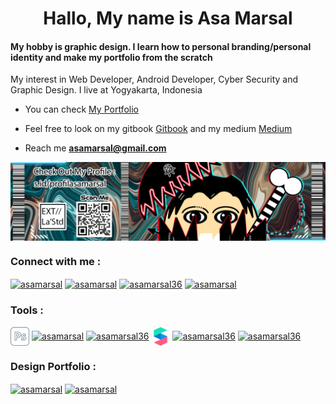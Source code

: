 <h1 align="center">Hallo, My name is Asa Marsal</h1>

#### My hobby is graphic design. I learn how to personal branding/personal identity and make my portfolio from the scratch
My interest in Web Developer, Android Developer, Cyber Security and Graphic Design. I live at Yogyakarta, Indonesia

- You can check [My Portfolio](https://s.id/profilasamarsal)
- Feel free to look on my gitbook [Gitbook](https://asamarsal.gitbook.io) and my medium [Medium](https://medium.com/@asamarsal)

- Reach me **asamarsal@gmail.com**

<img align='center' src='https://github.com/asamarsal/asamarsal/blob/main/img/finalgitbarz.gif' width='900"'>

#### <h3 align="left">Connect with me :</h3>
<p align="left">
<a href="https://instagram.com/asamarsal" target="blank"><img align="center" src="https://raw.githubusercontent.com/rahuldkjain/github-profile-readme-generator/master/src/images/icons/Social/instagram.svg" alt="asamarsal" height="30" width="40" /></a>
<a href="https://linkedin.com/in/asamarsal" target="blank"><img align="center" src="https://raw.githubusercontent.com/rahuldkjain/github-profile-readme-generator/master/src/images/icons/Social/linked-in-alt.svg" alt="asamarsal" height="30" width="40" /></a>
<a href="https://www.youtube.com/c/asamarsal36" target="blank"><img align="center" src="https://raw.githubusercontent.com/rahuldkjain/github-profile-readme-generator/master/src/images/icons/Social/youtube.svg" alt="asamarsal36" height="30" width="40" /></a>
<a href="https://twitter.com/asamarsal" target="blank"><img align="center" src="https://raw.githubusercontent.com/rahuldkjain/github-profile-readme-generator/master/src/images/icons/Social/twitter.svg" alt="asamarsal" height="30" width="40" /></a>
</p>

#### <h3 align="left">Tools :</h3>
<p align="left">
<a href="https://www.photoshop.com/en" target="blank"><img align="center" src="https://raw.githubusercontent.com/devicons/devicon/master/icons/photoshop/photoshop-line.svg" alt="asamarsal" height="30" width="30" /></a>
<a href="https://www.adobe.com/in/products/illustrator.html" target="blank"><img align="center" src="https://www.vectorlogo.zone/logos/adobe_illustrator/adobe_illustrator-icon.svg" alt="asamarsal" height="30" width="30" /></a>
<a href="https://www.figma.com/" target="blank"><img align="center" src="https://www.vectorlogo.zone/logos/figma/figma-icon.svg" alt="asamarsal36" height="30" width="40" /></a>
<a href="https://sparkar.facebook.com/ar-studio/" target="blank"><img align="center" src="https://github.com/asamarsal/asamarsal/blob/main/img/sparkar1.png" alt="asamarsal36" height="30" width="30" /></a>
<a href="https://soundcloud.com/asamarsal" target="blank"><img align="center" src="https://www.image-line.com/wp-content/themes/intracto/build/images/fl-header-logo.png" alt="asamarsal36" height="30" width="40" /></a>
<a href="https://soundcloud.com/asamarsal" target="blank"><img align="center" src="https://icons.iconarchive.com/icons/danleech/simple/256/soundcloud-icon.png" alt="asamarsal36" height="30" width="30" /></a>
</p>

#### <h3 align="left">Design Portfolio :</h3>
<a href="https://www.behance.net/asamarsal" target="blank"><img align="center" src="https://raw.githubusercontent.com/rahuldkjain/github-profile-readme-generator/master/src/images/icons/Social/behance.svg" alt="asamarsal" height="30" width="40" /></a>
<a href="https://dribbble.com/asamarsal" target="blank"><img align="center" src="https://raw.githubusercontent.com/rahuldkjain/github-profile-readme-generator/master/src/images/icons/Social/dribbble.svg" alt="asamarsal" height="30" width="40" /></a>

